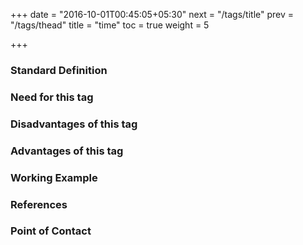 +++
date = "2016-10-01T00:45:05+05:30"
next = "/tags/title"
prev = "/tags/thead"
title = "time"
toc = true
weight = 5

+++

<h3>Standard Definition</h3>

<h3>Need for this tag</h3>

<h3>Disadvantages of this tag</h3>

<h3>Advantages of this tag</h3>

<h3>Working Example</h3>

<h3>References</h3>

<h3>Point of Contact</h3>
